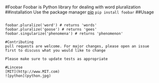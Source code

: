 #Foobar
Foobar is Python library for dealing with word pluralization
##installation
Use the package manager [pip](http://www.pip.com)
`pip install foobar`
##Usage
```import foobar

foobar.pluralize('word') # returns 'words'
foobar.pluralize('goose') # returns 'gees'
foobar.singularize('phenomena') # returns 'phenomenon'

#Contributing
pull requests are welcome. For major changes, please open an issue first to discuss what you would like to change

Please make sure to update tests as appropriate

#Lincese
[MIT](http://www.MIT.com)
![python](python.jpg) 
